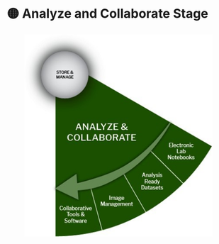 # 🟡 Analyze and Collaborate Stage

<figure><img src="../../../.gitbook/assets/Analyze and Collaborate (1).jpg" alt=""><figcaption></figcaption></figure>
